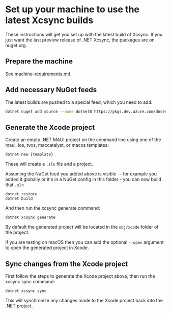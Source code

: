 # Set up your machine to use the latest Xcsync builds

These instructions will get you set up with the latest build of Xcsync. If you just want the last preview release of .NET Xcsync, the packages are on nuget.org.

## Prepare the machine

See [machine-requirements.md](machine-requirements.md).

## Add necessary NuGet feeds

The latest builds are pushed to a special feed, which you need to add:
```sh
dotnet nuget add source --name dotnet8 https://pkgs.dev.azure.com/dnceng/public/_packaging/dotnet8/nuget/v3/index.json
```

## Generate the Xcode project

Create an empty .NET MAUI project on the command line using one of the maui, ios, tvos, maccatalyst, or macos templates:
```shell
dotnet new {template}
```

These will create a `.sln` file and a project.

Assuming the NuGet feed you added above is visible -- for example you added it globally or it's in a NuGet.config in this folder - you can now build that `.sln`
```shell
dotnet restore
dotnet build
```

And then run the xcsync generate command:
```shell
dotnet xcsync generate 
```

By default the generated project will be located in the `obj/xcode` folder of the project.

If you are testing on macOS then you can add the optional `--open` argument to open the generated project in Xcode.

## Sync changes from the Xcode project
First follow the steps to generate the Xcode project above, then run the xcsync sync command:
```shell
dotnet xcsync sync 
```

This will synchronize any changes made to the Xcode project back into the .NET project.
